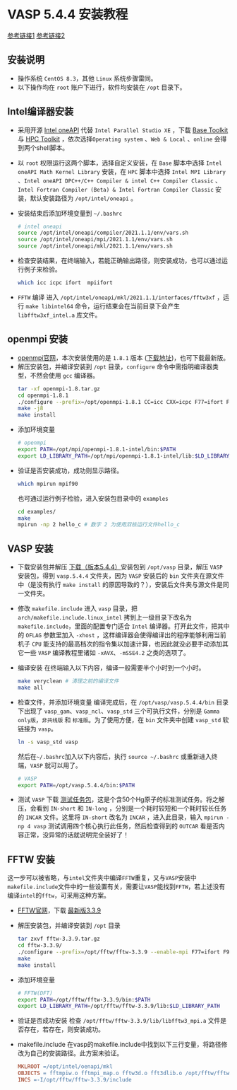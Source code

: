 # VASP 5.4.4 安装教程

[参考链接1](http://bbs.keinsci.com/thread-11812-1-1.html)
[参考链接2](https://blog.csdn.net/qq_35548961/article/details/87943407)

## 安装说明
- 操作系统 `CentOS 8.3`，其他 `Linux` 系统步骤雷同。
- 以下操作均在 `root` 账户下进行，软件均安装在 `/opt` 目录下。

## Intel编译器安装
- 采用开源 [Intel oneAPI](https://my.oschina.net/u/4303238/blog/4771794) 代替 `Intel Parallel Studio XE` ，下载 [Base Toolkit](https://software.intel.com/content/www/us/en/develop/tools/oneapi/base-toolkit/download.html) 与 [HPC Toolkit](https://software.intel.com/content/www/us/en/develop/tools/oneapi/hpc-toolkit.html) ，依次选择`Operating system` 、`Web & Local` 、`online` 会得到两个shell脚本。
- 以 `root` 权限运行这两个脚本，选择自定义安装，在 `Base` 脚本中选择 `Intel oneAPI Math Kernel Library` 安装，在 `HPC` 脚本中选择 `Intel MPI Library` 、`Intel oneAPI DPC++/C++ Compiler & intel C++ Compiler Classic` 、`Intel Fortran Compiler (Beta) & Intel Fortran Compiler Classic` 安装，默认安装路径为 `/opt/intel/oneapi` 。
- 安装结束后添加环境变量到 `~/.bashrc`
    ```bash
    # intel oneapi
    source /opt/intel/oneapi/compiler/2021.1.1/env/vars.sh
    source /opt/intel/oneapi/mpi/2021.1.1/env/vars.sh
    source /opt/intel/oneapi/mkl/2021.1.1/env/vars.sh
    ```
    
- 检查安装结果，在终端输入，若能正确输出路径，则安装成功，也可以通过运行例子来检验。
    ```bash
    which icc icpc ifort  mpiifort
    ```
    
- `FFTW` 编译
进入 `/opt/intel/oneapi/mkl/2021.1.1/interfaces/fftw3xf` ，运行 `make libintel64` 命令，运行结束会在当前目录下会产生 `libfftw3xf_intel.a` 库文件。

## openmpi 安装
- [openmpi官网](https://www.open-mpi.org/)，本次安装使用的是 `1.8.1` 版本 ([下载地址](https://www.open-mpi.org/software/ompi/v1.8/))，也可下载最新版。
- 解压安装包，并编译安装到 `/opt` 目录，`configure` 命令中需指明编译器类型，不然会使用 `gcc` 编译器。
    ```bash
    tar -xf openmpi-1.8.tar.gz
    cd openmpi-1.8.1
    ./configure --prefix=/opt/openmpi-1.8.1 CC=icc CXX=icpc F77=ifort FC=ifort
    make -j8
    make install
    ```
- 添加环境变量
    ```bash
    # openmpi
    export PATH=/opt/mpi/openmpi-1.8.1-intel/bin:$PATH
    export LD_LIBRARY_PATH=/opt/mpi/openmpi-1.8.1-intel/lib:$LD_LIBRARY_PATH
    ```
- 验证是否安装成功，成功则显示路径。
    ```bash
    which mpirun mpif90
    ```
    也可通过运行例子检验，进入安装包目录中的 `examples`
    ```bash
    cd examples/
    make
    mpirun -np 2 hello_c # 数字 2 为使用双核运行文件hello_c
    ```

## VASP 安装
- 下载安装包并解压
[下载（版本5.4.4）]()安装包到 `/opt/vasp` 目录，解压 `VASP` 安装包，得到 `vasp.5.4.4` 文件夹，因为 `VASP` 安装后的 `bin` 文件夹在源文件中（是没有执行 `make install` 的原因导致的？），安装后文件夹与源文件是同一文件夹。

- 修改 `makefile.include` 
进入 `vasp` 目录，把 `arch/makefile.include.linux_intel` 拷到上一级目录下改名为 `makefile.include`，里面的配置专门适合 `Intel` 编译器。打开此文件，把其中的 `OFLAG` 参数里加入 `-xhost` ，这样编译器会使得编译出的程序能够利用当前机子 `CPU` 能支持的最高档次的指令集以加速计算，也因此就没必要手动添加其它一些 `VASP` 编译教程里诸如 `-xAVX`、`-mSSE4.2` 之类的选项了。

- 编译安装
在终端输入以下内容，编译一般需要半个小时到一个小时。
    ```bash
    make veryclean # 清理之前的编译文件
    make all
    ```
    
- 检查文件，并添加环境变量
编译完成后，在 `/opt/vasp/vasp.5.4.4/bin` 目录下出现了 `vasp_gam`、`vasp_ncl`、`vasp_std` 三个可执行文件，分别是 `Gamma only版`，`非共线版` 和 `标准版`。为了使用方便，在 `bin` 文件夹中创建 `vasp_std` 软链接为 `vasp`。
    ```bash
    ln -s vasp_std vasp
    ```
    然后在`~/.bashrc`加入以下内容后，执行 `source ~/.bashrc` 或重新进入终端，`VASP` 就可以用了。
    ```bash
    # VASP
    export PATH=/opt/vasp.5.4.4/bin:$PATH
    ```

- 测试 `VASP`
下载 [测试任务包](http://sobereva.com/attach/455/benchmark.Hg.tar.gz)，这是个含50个Hg原子的标准测试任务。将之解压，会看到 `IN-short` 和 `IN-long` ，分别是一个耗时较短和一个耗时较长任务的 `INCAR` 文件。这里将 `IN-short` 改名为 `INCAR` ，进入此目录，输入 `mpirun -np 4 vasp` 测试调用四个核心执行此任务，然后检查得到的 `OUTCAR` 看是否内容正常，没异常的话就说明完全装好了！

## FFTW 安装 
这一步可以被省略，与`intel`文件夹中编译`FFTW`重复，又与`VASP`安装中`makefile.include`文件中的一些设置有关，需要让`VASP`能找到`FFTW`，若上述没有编译`intel`的`fftw`，可采用这种方案。
- [FFTW官网](http://www.fftw.org/)，下载 [最新版3.3.9](http://www.fftw.org/download.html)
- 解压安装包，并编译安装到 `/opt` 目录
    ```bash
    tar zxvf fftw-3.3.9.tar.gz
    cd fftw-3.3.9/
    ./configure --prefix=/opt/fftw/fftw-3.3.9 --enable-mpi F77=ifort F90=ifort
    make 
    make install
    ```
- 添加环境变量
    ```bash
    # FFTW(DFT)
    export PATH=/opt/fftw/fftw-3.3.9/bin:$PATH
    export LD_LIBRARY_PATH=/opt/fftw/fftw-3.3.9/lib:$LD_LIBRARY_PATH
    ```
- 验证是否成功安装
检查 `/opt/fftw/fftw-3.3.9/lib/libfftw3_mpi.a` 文件是否存在，若存在，则安装成功。

- makefile.include
在vasp的makefile.include中找到以下三行变量，将路径修改为自己的安装路径。此方案未验证。
    ```makefile
    MKLROOT =/opt/intel/oenapi/mkl
    OBJECTS = fftmpiw.o fftmpi_map.o fftw3d.o fft3dlib.o /opt/fftw/fftw-3.3.9/lib/libfftw3_mpi.a
    INCS =-I/opt/fftw/fftw-3.3.9/include
    ```
